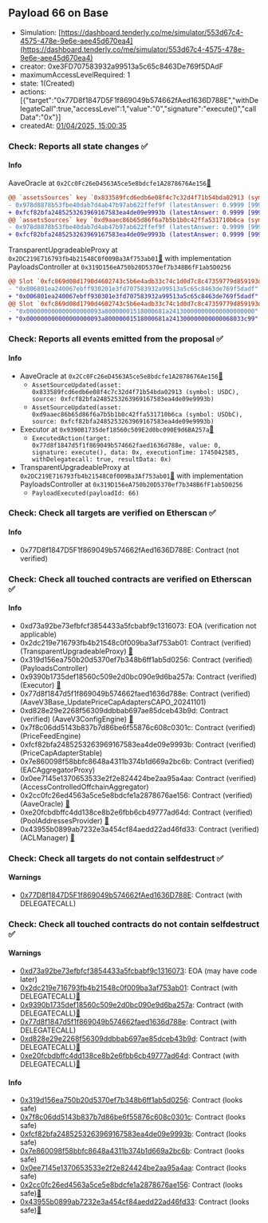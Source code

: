 ## Payload 66 on Base

- Simulation: [https://dashboard.tenderly.co/me/simulator/553d67c4-4575-478e-9e6e-aee45d670ea4](https://dashboard.tenderly.co/me/simulator/553d67c4-4575-478e-9e6e-aee45d670ea4)
- creator: 0xe3FD707583932a99513a5c65c8463De769f5DAdF
- maximumAccessLevelRequired: 1
- state: 1(Created)
- actions: [{"target":"0x77D8f1847D5F1f869049b574662fAed1636D788E","withDelegateCall":true,"accessLevel":1,"value":"0","signature":"execute()","callData":"0x"}]
- createdAt: [01/04/2025, 15:00:35](https://basescan.org/tx/0xf6be913449c4abd4c72cb9366a02a6e1ab0c1761470c7e492487086b5b1a26da)

### Check: Reports all state changes :white_check_mark:

#### Info


AaveOracle at `0x2Cc0Fc26eD4563A5ce5e8bdcfe1A2878676Ae156`[:ghost:](https://github.com/bgd-labs/aave-address-book "AaveV3Base.ORACLE")
```diff
@@ `assetsSources` key `0x833589fcd6edb6e08f4c7c32d4f71b54bda02913 (symbol: USDC)` @@
- 0x978d8878b53fbe40dab7d4ab47b97ab622ffef9f (latestAnswer: 0.9999 [99998699, 8 decimals], description: Capped USDC/USD)
+ 0xfcf82bfa2485253263969167583ea4de09e9993b (latestAnswer: 0.9999 [99998699, 8 decimals], description: Capped USDC/USD)
@@ `assetsSources` key `0xd9aaec86b65d86f6a7b5b1b0c42ffa531710b6ca (symbol: USDbC)` @@
- 0x978d8878b53fbe40dab7d4ab47b97ab622ffef9f (latestAnswer: 0.9999 [99998699, 8 decimals], description: Capped USDC/USD)
+ 0xfcf82bfa2485253263969167583ea4de09e9993b (latestAnswer: 0.9999 [99998699, 8 decimals], description: Capped USDC/USD)
```

TransparentUpgradeableProxy at `0x2DC219E716793fb4b21548C0f009Ba3Af753ab01`[:ghost:](https://github.com/bgd-labs/aave-address-book "GovernanceV3Base.PAYLOADS_CONTROLLER") with implementation PayloadsController at `0x319D156eA750b20D5370ef7b348B6fF1ab5D0256`
```diff
@@ Slot `0xfc869d08d1790d4602743c5b6e4adb33c74c1d0d7c8c47359779d859193dcb05` @@
- "0x006801ea240067ebff930201e3fd707583932a99513a5c65c8463de769f5dadf"
+ "0x006801ea240067ebff930301e3fd707583932a99513a5c65c8463de769f5dadf"
@@ Slot `0xfc869d08d1790d4602743c5b6e4adb33c74c1d0d7c8c47359779d859193dcb06` @@
- "0x000000000000000000093a80000001518000681a241300000000000000000000"
+ "0x000000000000000000093a80000001518000681a241300000000000068033c99"
```


### Check: Reports all events emitted from the proposal :white_check_mark:

#### Info

- AaveOracle at `0x2Cc0Fc26eD4563A5ce5e8bdcfe1A2878676Ae156`[:ghost:](https://github.com/bgd-labs/aave-address-book "AaveV3Base.ORACLE")
  - `AssetSourceUpdated(asset: 0x833589fcd6edb6e08f4c7c32d4f71b54bda02913 (symbol: USDC), source: 0xfcf82bfa2485253263969167583ea4de09e9993b)`
  - `AssetSourceUpdated(asset: 0xd9aaec86b65d86f6a7b5b1b0c42ffa531710b6ca (symbol: USDbC), source: 0xfcf82bfa2485253263969167583ea4de09e9993b)`
- Executor at `0x9390B1735def18560c509E2d0bc090E9d6BA257a`[:ghost:](https://github.com/bgd-labs/aave-address-book "AaveV3Base.ACL_ADMIN, GovernanceV3Base.EXECUTOR_LVL_1")
  - `ExecutedAction(target: 0x77d8f1847d5f1f869049b574662faed1636d788e, value: 0, signature: execute(), data: 0x, executionTime: 1745042585, withDelegatecall: true, resultData: 0x)`
- TransparentUpgradeableProxy at `0x2DC219E716793fb4b21548C0f009Ba3Af753ab01`[:ghost:](https://github.com/bgd-labs/aave-address-book "GovernanceV3Base.PAYLOADS_CONTROLLER") with implementation PayloadsController at `0x319D156eA750b20D5370ef7b348B6fF1ab5D0256`
  - `PayloadExecuted(payloadId: 66)`

### Check: Check all targets are verified on Etherscan :white_check_mark:

#### Info

- 0x77D8f1847D5F1f869049b574662fAed1636D788E: Contract (not verified) 

### Check: Check all touched contracts are verified on Etherscan :white_check_mark:

#### Info

- 0xd73a92be73efbfcf3854433a5fcbabf9c1316073: EOA (verification not applicable)
- 0x2dc219e716793fb4b21548c0f009ba3af753ab01: Contract (verified) (TransparentUpgradeableProxy) [:ghost:](https://github.com/bgd-labs/aave-address-book "GovernanceV3Base.PAYLOADS_CONTROLLER")
- 0x319d156ea750b20d5370ef7b348b6ff1ab5d0256: Contract (verified) (PayloadsController) 
- 0x9390b1735def18560c509e2d0bc090e9d6ba257a: Contract (verified) (Executor) [:ghost:](https://github.com/bgd-labs/aave-address-book "AaveV3Base.ACL_ADMIN, GovernanceV3Base.EXECUTOR_LVL_1")
- 0x77d8f1847d5f1f869049b574662faed1636d788e: Contract (verified) (AaveV3Base_UpdatePriceCapAdaptersCAPO_20241101) 
- 0xd828e29e2268f56309ddbbab697ae85dceb43b9d: Contract (verified) (AaveV3ConfigEngine) [:ghost:](https://github.com/bgd-labs/aave-address-book "AaveV3Base.CONFIG_ENGINE")
- 0x7f8c06dd5143b837b7d86be6f55876c608c0301c: Contract (verified) (PriceFeedEngine) 
- 0xfcf82bfa2485253263969167583ea4de09e9993b: Contract (verified) (PriceCapAdapterStable) 
- 0x7e860098f58bbfc8648a4311b374b1d669a2bc6b: Contract (verified) (EACAggregatorProxy) 
- 0x0ee7145e1370653533e2f2e824424be2aa95a4aa: Contract (verified) (AccessControlledOffchainAggregator) 
- 0x2cc0fc26ed4563a5ce5e8bdcfe1a2878676ae156: Contract (verified) (AaveOracle) [:ghost:](https://github.com/bgd-labs/aave-address-book "AaveV3Base.ORACLE")
- 0xe20fcbdbffc4dd138ce8b2e6fbb6cb49777ad64d: Contract (verified) (PoolAddressesProvider) [:ghost:](https://github.com/bgd-labs/aave-address-book "AaveV3Base.POOL_ADDRESSES_PROVIDER")
- 0x43955b0899ab7232e3a454cf84aedd22ad46fd33: Contract (verified) (ACLManager) [:ghost:](https://github.com/bgd-labs/aave-address-book "AaveV3Base.ACL_MANAGER")

### Check: Check all targets do not contain selfdestruct :white_check_mark:

#### Warnings

- [0x77D8f1847D5F1f869049b574662fAed1636D788E](https://basescan.org/address/0x77D8f1847D5F1f869049b574662fAed1636D788E): Contract (with DELEGATECALL)

### Check: Check all touched contracts do not contain selfdestruct :white_check_mark:

#### Warnings

- [0xd73a92be73efbfcf3854433a5fcbabf9c1316073](https://basescan.org/address/0xd73a92be73efbfcf3854433a5fcbabf9c1316073): EOA (may have code later)
- [0x2dc219e716793fb4b21548c0f009ba3af753ab01](https://basescan.org/address/0x2dc219e716793fb4b21548c0f009ba3af753ab01): Contract (with DELEGATECALL)[:ghost:](https://github.com/bgd-labs/aave-address-book "GovernanceV3Base.PAYLOADS_CONTROLLER")
- [0x9390b1735def18560c509e2d0bc090e9d6ba257a](https://basescan.org/address/0x9390b1735def18560c509e2d0bc090e9d6ba257a): Contract (with DELEGATECALL)[:ghost:](https://github.com/bgd-labs/aave-address-book "AaveV3Base.ACL_ADMIN, GovernanceV3Base.EXECUTOR_LVL_1")
- [0x77d8f1847d5f1f869049b574662faed1636d788e](https://basescan.org/address/0x77d8f1847d5f1f869049b574662faed1636d788e): Contract (with DELEGATECALL)
- [0xd828e29e2268f56309ddbbab697ae85dceb43b9d](https://basescan.org/address/0xd828e29e2268f56309ddbbab697ae85dceb43b9d): Contract (with DELEGATECALL)[:ghost:](https://github.com/bgd-labs/aave-address-book "AaveV3Base.CONFIG_ENGINE")
- [0xe20fcbdbffc4dd138ce8b2e6fbb6cb49777ad64d](https://basescan.org/address/0xe20fcbdbffc4dd138ce8b2e6fbb6cb49777ad64d): Contract (with DELEGATECALL)[:ghost:](https://github.com/bgd-labs/aave-address-book "AaveV3Base.POOL_ADDRESSES_PROVIDER")

#### Info

- [0x319d156ea750b20d5370ef7b348b6ff1ab5d0256](https://basescan.org/address/0x319d156ea750b20d5370ef7b348b6ff1ab5d0256): Contract (looks safe)
- [0x7f8c06dd5143b837b7d86be6f55876c608c0301c](https://basescan.org/address/0x7f8c06dd5143b837b7d86be6f55876c608c0301c): Contract (looks safe)
- [0xfcf82bfa2485253263969167583ea4de09e9993b](https://basescan.org/address/0xfcf82bfa2485253263969167583ea4de09e9993b): Contract (looks safe)
- [0x7e860098f58bbfc8648a4311b374b1d669a2bc6b](https://basescan.org/address/0x7e860098f58bbfc8648a4311b374b1d669a2bc6b): Contract (looks safe)
- [0x0ee7145e1370653533e2f2e824424be2aa95a4aa](https://basescan.org/address/0x0ee7145e1370653533e2f2e824424be2aa95a4aa): Contract (looks safe)
- [0x2cc0fc26ed4563a5ce5e8bdcfe1a2878676ae156](https://basescan.org/address/0x2cc0fc26ed4563a5ce5e8bdcfe1a2878676ae156): Contract (looks safe)[:ghost:](https://github.com/bgd-labs/aave-address-book "AaveV3Base.ORACLE")
- [0x43955b0899ab7232e3a454cf84aedd22ad46fd33](https://basescan.org/address/0x43955b0899ab7232e3a454cf84aedd22ad46fd33): Contract (looks safe)[:ghost:](https://github.com/bgd-labs/aave-address-book "AaveV3Base.ACL_MANAGER")

